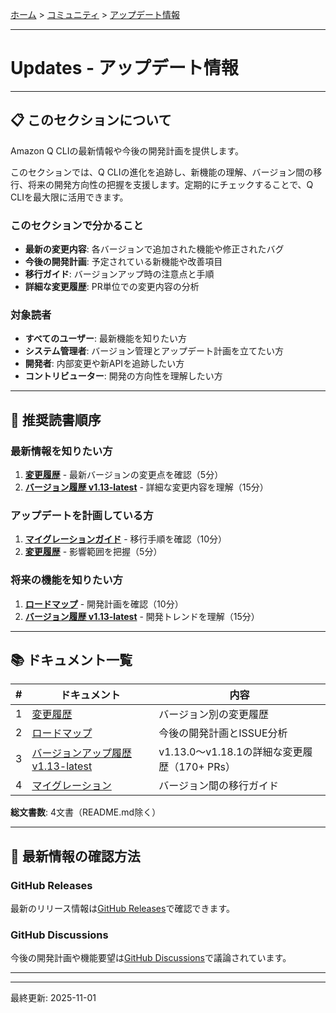 [ホーム](../../README.md) > [コミュニティ](../README.md) > [アップデート情報](README.md)

---

# Updates - アップデート情報


---

## 📋 このセクションについて

Amazon Q CLIの最新情報や今後の開発計画を提供します。

このセクションでは、Q CLIの進化を追跡し、新機能の理解、バージョン間の移行、将来の開発方向性の把握を支援します。定期的にチェックすることで、Q CLIを最大限に活用できます。

### このセクションで分かること

- **最新の変更内容**: 各バージョンで追加された機能や修正されたバグ
- **今後の開発計画**: 予定されている新機能や改善項目
- **移行ガイド**: バージョンアップ時の注意点と手順
- **詳細な変更履歴**: PR単位での変更内容の分析

### 対象読者

- **すべてのユーザー**: 最新機能を知りたい方
- **システム管理者**: バージョン管理とアップデート計画を立てたい方
- **開発者**: 内部変更や新APIを追跡したい方
- **コントリビューター**: 開発の方向性を理解したい方

---

## 🎯 推奨読書順序

### 最新情報を知りたい方
1. **[変更履歴](01_changelog.md)** - 最新バージョンの変更点を確認（5分）
2. **[バージョン履歴 v1.13-latest](03_version-history-v1.13-latest.md)** - 詳細な変更内容を理解（15分）

### アップデートを計画している方
1. **[マイグレーションガイド](04_migration-guides.md)** - 移行手順を確認（10分）
2. **[変更履歴](01_changelog.md)** - 影響範囲を把握（5分）

### 将来の機能を知りたい方
1. **[ロードマップ](02_roadmap.md)** - 開発計画を確認（10分）
2. **[バージョン履歴 v1.13-latest](03_version-history-v1.13-latest.md)** - 開発トレンドを理解（15分）

---

## 📚 ドキュメント一覧

| # | ドキュメント | 内容 |
|---|-------------|------|
| 1 | [変更履歴](01_changelog.md) | バージョン別の変更履歴 |
| 2 | [ロードマップ](02_roadmap.md) | 今後の開発計画とISSUE分析 |
| 3 | [バージョンアップ履歴 v1.13-latest](03_version-history-v1.13-latest.md) | v1.13.0～v1.18.1の詳細な変更履歴（170+ PRs） |
| 4 | [マイグレーション](04_migration-guides.md) | バージョン間の移行ガイド |

**総文書数**: 4文書（README.md除く）

---

## 📰 最新情報の確認方法

### GitHub Releases
最新のリリース情報は[GitHub Releases](https://github.com/aws/amazon-q-developer-cli/releases)で確認できます。

### GitHub Discussions
今後の開発計画や機能要望は[GitHub Discussions](https://github.com/aws/amazon-q-developer-cli/discussions)で議論されています。

---


---

最終更新: 2025-11-01
